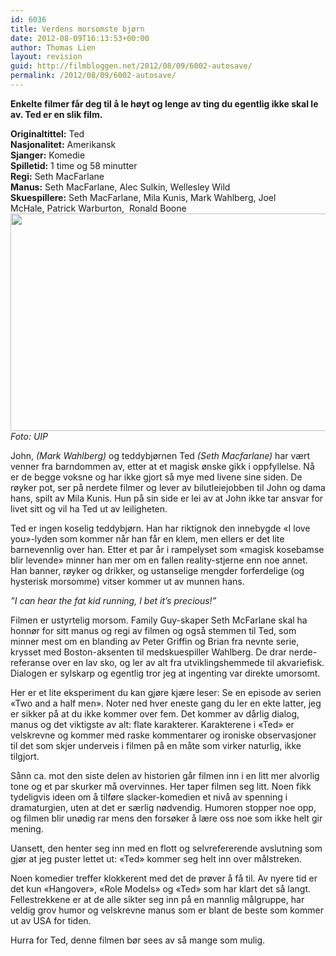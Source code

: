 ```yaml
---
id: 6036
title: Verdens morsomste bjørn
date: 2012-08-09T16:13:53+00:00
author: Thomas Lien
layout: revision
guid: http://filmbloggen.net/2012/08/09/6002-autosave/
permalink: /2012/08/09/6002-autosave/
---
```

**Enkelte filmer får deg til å le høyt og lenge av ting du egentlig ikke skal le av. Ted er en slik film.**<!--more-->

**Originaltittel:** Ted  
**Nasjonalitet:** Amerikansk  
**Sjanger:** Komedie  
**Spilletid:** 1 time og 58 minutter  
**Regi:** Seth MacFarlane  
**Manus:** Seth MacFarlane, Alec Sulkin, Wellesley Wild  
**Skuespillere:** Seth MacFarlane, Mila Kunis, Mark Wahlberg, Joel McHale, Patrick Warburton,  Ronald Boone<a href="http://filmbloggen.net/2012/08/09/verdens-morsomste-bjorn/ted2/" rel="attachment wp-att-6020"><img class="alignnone size-large wp-image-6020" src="http://filmbloggen.net/wp-content/uploads//2012/08/ted2-620x348.jpg" alt="" width="620" height="348" /></a>  
_Foto: UIP_

John, _(Mark Wahlberg)_ og teddybjørnen Ted _(Seth Macfarlane)_ har vært venner fra barndommen av, etter at et magisk ønske gikk i oppfyllelse. Nå er de begge voksne og har ikke gjort så mye med livene sine siden. De røyker pot, ser på nerdete filmer og lever av bilutleiejobben til John og dama hans, spilt av Mila Kunis. Hun på sin side er lei av at John ikke tar ansvar for livet sitt og vil ha Ted ut av leiligheten.

Ted er ingen koselig teddybjørn. Han har riktignok den innebygde «I love you»-lyden som kommer når han får en klem, men ellers er det lite barnevennlig over han. Etter et par år i rampelyset som «magisk kosebamse blir levende» minner han mer om en fallen reality-stjerne enn noe annet. Han banner, røyker og drikker, og ustanselige mengder forferdelige (og hysterisk morsomme) vitser kommer ut av munnen hans.

_”I can hear the fat kid running, I bet it&#8217;s precious!”_

Filmen er ustyrtelig morsom. Family Guy-skaper Seth McFarlane skal ha honnør for sitt manus og regi av filmen og også stemmen til Ted, som minner mest om en blanding av Peter Griffin og Brian fra nevnte serie, krysset med Boston-aksenten til medskuespiller Wahlberg. De drar nerde-referanse over en lav sko, og ler av alt fra utviklingshemmede til akvariefisk. Dialogen er sylskarp og egentlig tror jeg at ingenting var direkte umorsomt.

Her er et lite eksperiment du kan gjøre kjære leser: Se en episode av serien «Two and a half men». Noter ned hver eneste gang du ler en ekte latter, jeg er sikker på at du ikke kommer over fem. Det kommer av dårlig dialog, manus og det viktigste av alt: flate karakterer. Karakterene i «Ted» er velskrevne og kommer med raske kommentarer og ironiske observasjoner til det som skjer underveis i filmen på en måte som virker naturlig, ikke tilgjort.

<div class="video-shortcode">
</div>

Sånn ca. mot den siste delen av historien går filmen inn i en litt mer alvorlig tone og et par skurker må overvinnes. Her taper filmen seg litt. Noen fikk tydeligvis ideen om å tilføre slacker-komedien et nivå av spenning i dramaturgien, uten at det er særlig nødvendig. Humoren stopper noe opp, og filmen blir unødig rar mens den forsøker å lære oss noe som ikke helt gir mening.

Uansett, den henter seg inn med en flott og selvrefererende avslutning som gjør at jeg puster lettet ut: «Ted» kommer seg helt inn over målstreken.

Noen komedier treffer klokkerent med det de prøver å få til. Av nyere tid er det kun «Hangover», «Role Models» og «Ted» som har klart det så langt. Fellestrekkene er at de alle sikter seg inn på en mannlig målgruppe, har veldig grov humor og velskrevne manus som er blant de beste som kommer ut av USA for tiden.

Hurra for Ted, denne filmen bør sees av så mange som mulig.

<div class="video-shortcode">
</div>